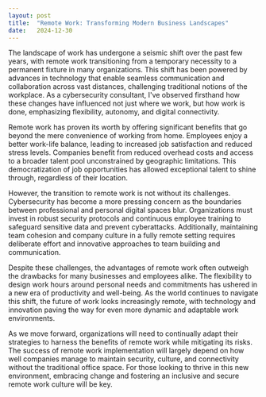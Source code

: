 ```yaml
---
layout: post
title:  "Remote Work: Transforming Modern Business Landscapes"
date:   2024-12-30
---
```


<p class="intro"><span class="dropcap">T</span>he landscape of work has undergone a seismic shift over the past few years, with remote work transitioning from a temporary necessity to a permanent fixture in many organizations. This shift has been powered by advances in technology that enable seamless communication and collaboration across vast distances, challenging traditional notions of the workplace. As a cybersecurity consultant, I've observed firsthand how these changes have influenced not just where we work, but how work is done, emphasizing flexibility, autonomy, and digital connectivity.
</p>

Remote work has proven its worth by offering significant benefits that go beyond the mere convenience of working from home. Employees enjoy a better work-life balance, leading to increased job satisfaction and reduced stress levels. Companies benefit from reduced overhead costs and access to a broader talent pool unconstrained by geographic limitations. This democratization of job opportunities has allowed exceptional talent to shine through, regardless of their location.

However, the transition to remote work is not without its challenges. Cybersecurity has become a more pressing concern as the boundaries between professional and personal digital spaces blur. Organizations must invest in robust security protocols and continuous employee training to safeguard sensitive data and prevent cyberattacks. Additionally, maintaining team cohesion and company culture in a fully remote setting requires deliberate effort and innovative approaches to team building and communication.

Despite these challenges, the advantages of remote work often outweigh the drawbacks for many businesses and employees alike. The flexibility to design work hours around personal needs and commitments has ushered in a new era of productivity and well-being. As the world continues to navigate this shift, the future of work looks increasingly remote, with technology and innovation paving the way for even more dynamic and adaptable work environments.

As we move forward, organizations will need to continually adapt their strategies to harness the benefits of remote work while mitigating its risks. The success of remote work implementation will largely depend on how well companies manage to maintain security, culture, and connectivity without the traditional office space. For those looking to thrive in this new environment, embracing change and fostering an inclusive and secure remote work culture will be key.


